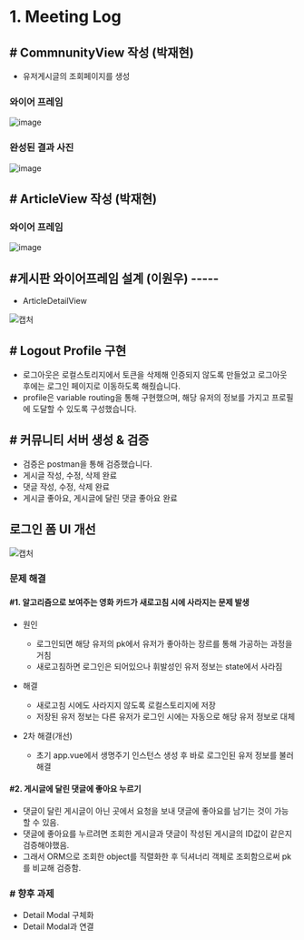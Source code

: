 # 1. Meeting Log



## # CommnunityView 작성 (박재현)



* 유저게시글의 조회페이지를 생성



### 와이어 프레임

![image](https://user-images.githubusercontent.com/97648026/169448792-8b550a6c-550d-4481-adf5-120712cc7eab.png)

### 완성된 결과 사진

![image](https://user-images.githubusercontent.com/97648026/169473859-f9bd456b-3a04-4865-9ae4-641103f8083a.png)



## # ArticleView 작성 (박재현)



### 와이어 프레임

![image](https://user-images.githubusercontent.com/97648026/169474123-a82c000d-0a60-4f66-bef4-34ffee87047c.png)



## #게시판 와이어프레임 설계 (이원우) -----

- ArticleDetailView

![캡처](https://user-images.githubusercontent.com/90893428/169447062-ea1df668-23de-449a-a535-65a08d1bb6f4.PNG)



## # Logout Profile 구현

- 로그아웃은 로컬스토리지에서 토큰을 삭제해 인증되지 않도록 만들었고 로그아웃 후에는 로그인 페이지로 이동하도록 해줬습니다.
- profile은 variable routing을 통해 구현했으며, 해당 유저의 정보를 가지고 프로필에 도달할 수 있도록 구성했습니다.



## # 커뮤니티 서버 생성 & 검증

- 검증은 postman을 통해 검증했습니다.
- 게시글 작성, 수정, 삭제 완료
- 댓글 작성, 수정, 삭제 완료
- 게시글 좋아요, 게시글에 달린 댓글 좋아요 완료



## 로그인 폼 UI 개선

![캡처](https://user-images.githubusercontent.com/90893428/169536362-5fafbdcb-d970-4a24-a4ca-adb97fbf203a.PNG)





### 문제 해결



#### #1. 알고리즘으로 보여주는 영화 카드가 새로고침 시에 사라지는 문제 발생

- 원인

  - 로그인되면 해당 유저의 pk에서 유저가 좋아하는 장르를 통해 가공하는 과정을 거침
  - 새로고침하면 로그인은 되어있으나 휘발성인 유저 정보는 state에서 사라짐

- 해결

  - 새로고침 시에도 사라지지 않도록 로컬스토리지에 저장
  - 저장된 유저 정보는 다른 유저가 로그인 시에는 자동으로 해당 유저 정보로 대체

- 2차 해결(개선)

  - 초기 app.vue에서 생명주기 인스턴스 생성 후 바로 로그인된 유저 정보를 불러 해결

  

#### #2. 게시글에 달린 댓글에 좋아요 누르기

- 댓글이 달린 게시글이 아닌 곳에서 요청을 보내 댓글에 좋아요를 남기는 것이 가능할 수 있음.
- 댓글에 좋아요를 누르려면 조회한 게시글과 댓글이 작성된 게시글의 ID값이 같은지 검증해야했음.
- 그래서 ORM으로 조회한 object를 직렬화한 후 딕셔너리 객체로 조회함으로써 pk를 비교해 검증함.







### # 향후 과제

* Detail Modal 구체화
* Detail Modal과 연결

